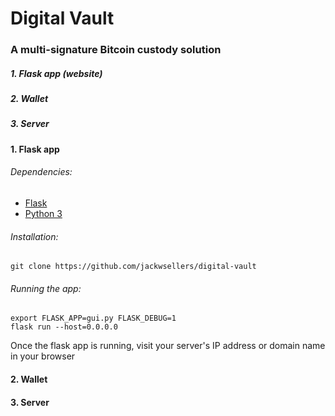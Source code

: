 # Digital Vault
### A multi-signature Bitcoin custody solution
##### 1. Flask app (website)
##### 2. Wallet
##### 3. Server
#### 1. Flask app
###### Dependencies:
- [Flask](http://flask.pocoo.org/)
- [Python 3](https://www.python.org/)
###### Installation:
```
git clone https://github.com/jackwsellers/digital-vault
```
###### Running the app:
```
export FLASK_APP=gui.py FLASK_DEBUG=1
flask run --host=0.0.0.0
```
Once the flask app is running, visit your server's IP address or domain name in your browser

#### 2. Wallet
#### 3. Server
